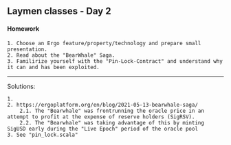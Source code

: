 ## Laymen classes - Day 2
#### Homework

    1. Choose an Ergo feature/property/technology and prepare small presentation.
    2. Read about the "BearWhale" Saga.
    3. Familirize yourself with the "Pin-Lock-Contract" and understand why it can and has been exploited. 

---
Solutions:

    1. 
    2. https://ergoplatform.org/en/blog/2021-05-13-bearwhale-saga/
        2.1. The "Bearwhale" was frontrunning the oracle price in an attempt to profit at the expense of reserve holders (SigRSV).
        2.2. The "Bearwhale" was taking advantage of this by minting SigUSD early during the "Live Epoch" period of the oracle pool
    3. See "pin_lock.scala"
